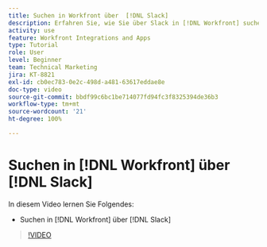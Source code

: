 ```yaml
---
title: Suchen in Workfront über  [!DNL Slack]
description: Erfahren Sie, wie Sie über Slack in [!DNL Workfront] suchen können
activity: use
feature: Workfront Integrations and Apps
type: Tutorial
role: User
level: Beginner
team: Technical Marketing
jira: KT-8821
exl-id: cb0ec783-0e2c-498d-a481-63617eddae8e
doc-type: video
source-git-commit: bbdf99c6bc1be714077fd94fc3f8325394de36b3
workflow-type: tm+mt
source-wordcount: '21'
ht-degree: 100%

---
```


# Suchen in [!DNL Workfront] über [!DNL Slack]

In diesem Video lernen Sie Folgendes:

* Suchen in [!DNL Workfront] über [!DNL Slack]

>[!VIDEO](https://video.tv.adobe.com/v/3437522/?quality=12&learn=on&enablevpops=1&captions=ger)

